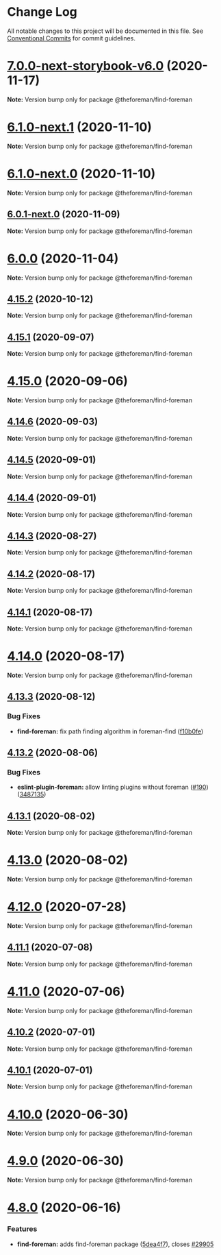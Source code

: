 # Change Log

All notable changes to this project will be documented in this file.
See [Conventional Commits](https://conventionalcommits.org) for commit guidelines.

# [7.0.0-next-storybook-v6.0](https://github.com/theforeman/foreman-js/compare/v6.1.0-next.1...v7.0.0-next-storybook-v6.0) (2020-11-17)

**Note:** Version bump only for package @theforeman/find-foreman





# [6.1.0-next.1](https://github.com/theforeman/foreman-js/compare/v6.1.0-next.0...v6.1.0-next.1) (2020-11-10)

**Note:** Version bump only for package @theforeman/find-foreman





# [6.1.0-next.0](https://github.com/theforeman/foreman-js/compare/v6.0.1-next.0...v6.1.0-next.0) (2020-11-10)

**Note:** Version bump only for package @theforeman/find-foreman





## [6.0.1-next.0](https://github.com/theforeman/foreman-js/compare/v6.0.0...v6.0.1-next.0) (2020-11-09)

**Note:** Version bump only for package @theforeman/find-foreman





# [6.0.0](https://github.com/theforeman/foreman-js/compare/v4.15.2...v6.0.0) (2020-11-04)

**Note:** Version bump only for package @theforeman/find-foreman





## [4.15.2](https://github.com/theforeman/foreman-js/compare/v4.15.1...v4.15.2) (2020-10-12)

**Note:** Version bump only for package @theforeman/find-foreman





## [4.15.1](https://github.com/theforeman/foreman-js/compare/v4.15.0...v4.15.1) (2020-09-07)

**Note:** Version bump only for package @theforeman/find-foreman





# [4.15.0](https://github.com/theforeman/foreman-js/compare/v4.14.6...v4.15.0) (2020-09-06)

**Note:** Version bump only for package @theforeman/find-foreman





## [4.14.6](https://github.com/theforeman/foreman-js/compare/v4.14.5...v4.14.6) (2020-09-03)

**Note:** Version bump only for package @theforeman/find-foreman





## [4.14.5](https://github.com/theforeman/foreman-js/compare/v4.14.4...v4.14.5) (2020-09-01)

**Note:** Version bump only for package @theforeman/find-foreman





## [4.14.4](https://github.com/theforeman/foreman-js/compare/v4.14.3...v4.14.4) (2020-09-01)

**Note:** Version bump only for package @theforeman/find-foreman





## [4.14.3](https://github.com/theforeman/foreman-js/compare/v4.14.2...v4.14.3) (2020-08-27)

**Note:** Version bump only for package @theforeman/find-foreman





## [4.14.2](https://github.com/theforeman/foreman-js/compare/v4.14.1...v4.14.2) (2020-08-17)

**Note:** Version bump only for package @theforeman/find-foreman





## [4.14.1](https://github.com/theforeman/foreman-js/compare/v4.14.0...v4.14.1) (2020-08-17)

**Note:** Version bump only for package @theforeman/find-foreman





# [4.14.0](https://github.com/theforeman/foreman-js/compare/v4.13.3...v4.14.0) (2020-08-17)

**Note:** Version bump only for package @theforeman/find-foreman





## [4.13.3](https://github.com/theforeman/foreman-js/compare/v4.13.2...v4.13.3) (2020-08-12)


### Bug Fixes

* **find-foreman:** fix path finding algorithm in foreman-find ([f10b0fe](https://github.com/theforeman/foreman-js/commit/f10b0fe7fcb94f67a67ef31dcdd199269ad65c86))





## [4.13.2](https://github.com/theforeman/foreman-js/compare/v4.13.1...v4.13.2) (2020-08-06)


### Bug Fixes

* **eslint-plugin-foreman:** allow linting plugins without foreman ([#190](https://github.com/theforeman/foreman-js/issues/190)) ([3487135](https://github.com/theforeman/foreman-js/commit/348713592614cf11a25adbe5b79a6301e87a71fe))





## [4.13.1](https://github.com/theforeman/foreman-js/compare/v4.13.0...v4.13.1) (2020-08-02)

**Note:** Version bump only for package @theforeman/find-foreman





# [4.13.0](https://github.com/theforeman/foreman-js/compare/v4.12.0...v4.13.0) (2020-08-02)

**Note:** Version bump only for package @theforeman/find-foreman





# [4.12.0](https://github.com/theforeman/foreman-js/compare/v4.11.1...v4.12.0) (2020-07-28)

**Note:** Version bump only for package @theforeman/find-foreman





## [4.11.1](https://github.com/theforeman/foreman-js/compare/v4.11.0...v4.11.1) (2020-07-08)

**Note:** Version bump only for package @theforeman/find-foreman





# [4.11.0](https://github.com/theforeman/foreman-js/compare/v4.10.2...v4.11.0) (2020-07-06)

**Note:** Version bump only for package @theforeman/find-foreman





## [4.10.2](https://github.com/theforeman/foreman-js/compare/v4.10.1...v4.10.2) (2020-07-01)

**Note:** Version bump only for package @theforeman/find-foreman





## [4.10.1](https://github.com/theforeman/foreman-js/compare/v4.10.0...v4.10.1) (2020-07-01)

**Note:** Version bump only for package @theforeman/find-foreman





# [4.10.0](https://github.com/theforeman/foreman-js/compare/v4.9.0...v4.10.0) (2020-06-30)

**Note:** Version bump only for package @theforeman/find-foreman





# [4.9.0](https://github.com/theforeman/foreman-js/compare/v4.8.0...v4.9.0) (2020-06-30)

**Note:** Version bump only for package @theforeman/find-foreman





# [4.8.0](https://github.com/theforeman/foreman-js/compare/v4.7.1...v4.8.0) (2020-06-16)


### Features

* **find-foreman:** adds find-foreman package ([5dea4f7](https://github.com/theforeman/foreman-js/commit/5dea4f7)), closes [#29905](https://github.com/theforeman/foreman-js/issues/29905)

